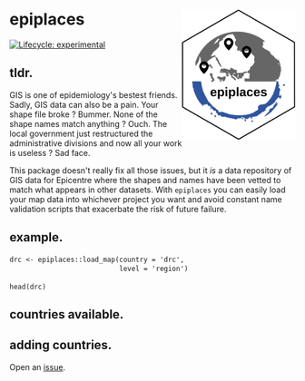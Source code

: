 # epiplaces <img src="man/figures/logo.svg" align="right" width='200'/>
<!-- badges: start -->
[![Lifecycle:
experimental](https://img.shields.io/badge/lifecycle-experimental-orange.svg)](https://www.tidyverse.org/lifecycle/#experimental)
<!-- badges: end -->

## tldr.
GIS is one of epidemiology's bestest friends. Sadly, GIS data can also be a pain. Your shape file broke ? Bummer. None of the shape names match anything ? Ouch. The local government just restructured the administrative divisions and now all your work is useless ? Sad face.

This package doesn't really fix all those issues, but it *is* a data repository of GIS data for Epicentre where the shapes and names have been vetted to match what appears in other datasets. With `epiplaces` you can easily load your map data into whichever project you want and avoid constant name validation scripts that exacerbate the risk of future failure. 

## example.

```{r}
drc <- epiplaces::load_map(country = 'drc',
                           level = 'region')

head(drc)
```

## countries available.
<!-- epimaps:availability -->

## adding countries.
Open an [issue](https://github.com/ceisenhauer/epimaps/issues).

